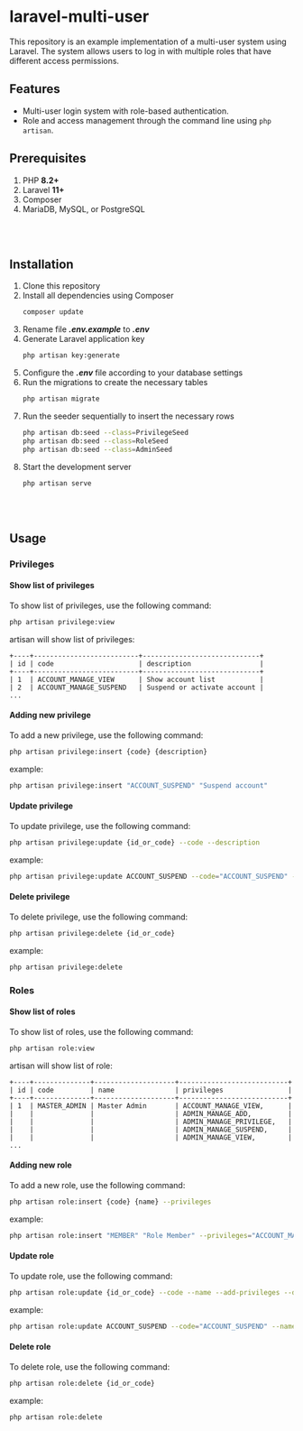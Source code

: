 # laravel-multi-user
This repository is an example implementation of a multi-user system using Laravel. The system allows users to log in with multiple roles that have different access permissions.

## Features
- Multi-user login system with role-based authentication.
- Role and access management through the command line using `php artisan`.

## Prerequisites
1. PHP __8.2+__
2. Laravel __11+__
3. Composer
4. MariaDB, MySQL, or PostgreSQL


<br><br>
## Installation
1. Clone this repository
2. Install all dependencies using Composer
   ```bash
   composer update
   ```
3. Rename file __*.env.example*__ to __*.env*__
4. Generate Laravel application key
   ```bash
   php artisan key:generate
   ```
5. Configure the __*.env*__ file according to your database settings
6. Run the migrations to create the necessary tables
   ```bash
   php artisan migrate
   ```
7. Run the seeder sequentially to insert the necessary rows
   ```bash
   php artisan db:seed --class=PrivilegeSeed
   php artisan db:seed --class=RoleSeed
   php artisan db:seed --class=AdminSeed
   ```
7. Start the development server
   ```bash
   php artisan serve
   ```

<br><br>
## Usage
### Privileges
#### Show list of privileges
To show list of privileges, use the following command:
```bash
php artisan privilege:view
```
artisan will show list of privileges:
```
+----+--------------------------+-----------------------------+
| id | code                     | description                 |
+----+--------------------------+-----------------------------+
| 1  | ACCOUNT_MANAGE_VIEW      | Show account list           |
| 2  | ACCOUNT_MANAGE_SUSPEND   | Suspend or activate account |
...
```

#### Adding new privilege
To add a new privilege, use the following command:
```bash
php artisan privilege:insert {code} {description}
```
example:
```bash
php artisan privilege:insert "ACCOUNT_SUSPEND" "Suspend account"
```

#### Update privilege
To update privilege, use the following command:
```bash
php artisan privilege:update {id_or_code} --code --description
```
example:
```bash
php artisan privilege:update ACCOUNT_SUSPEND --code="ACCOUNT_SUSPEND" --description="Suspend account"
```

#### Delete privilege
To delete privilege, use the following command:
```bash
php artisan privilege:delete {id_or_code}
```
example:
```bash
php artisan privilege:delete
```

### Roles
#### Show list of roles
To show list of roles, use the following command:
```bash
php artisan role:view
```
artisan will show list of role:
```
+----+--------------+--------------------+---------------------------+
| id | code         | name               | privileges                |
+----+--------------+--------------------+---------------------------+
| 1  | MASTER_ADMIN | Master Admin       | ACCOUNT_MANAGE_VIEW,      |
|    |              |                    | ADMIN_MANAGE_ADD,         |
|    |              |                    | ADMIN_MANAGE_PRIVILEGE,   |
|    |              |                    | ADMIN_MANAGE_SUSPEND,     |
|    |              |                    | ADMIN_MANAGE_VIEW,        |
...
```

#### Adding new role
To add a new role, use the following command:
```bash
php artisan role:insert {code} {name} --privileges
```
example:
```bash
php artisan role:insert "MEMBER" "Role Member" --privileges="ACCOUNT_MANAGE_VIEW,ACCOUNT_MANAGE_SUSPEND"
```

#### Update role
To update role, use the following command:
```bash
php artisan role:update {id_or_code} --code --name --add-privileges --delete-privileges
```
example:
```bash
php artisan role:update ACCOUNT_SUSPEND --code="ACCOUNT_SUSPEND" --name="Suspend account" --add-privileges="ACCOUNT_MANAGE_PRIVILEGE"
```

#### Delete role
To delete role, use the following command:
```bash
php artisan role:delete {id_or_code}
```
example:
```bash
php artisan role:delete
```
